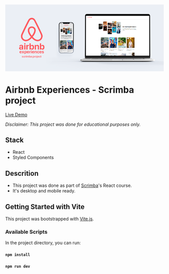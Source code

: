 <a href="https://airbnb-react-scrimba-jg.netlify.app/"><img src="./github_assets/appmockup_desktop&mobile.png" href="" width="auto" height="auto"></a>

# Airbnb Experiences - Scrimba project

[Live Demo](https://airbnb-react-scrimba-jg.netlify.app/)

_Disclaimer: This project was done for educational purposes only._

## Stack

- React
- Styled Components

## Descrition

- This project was done as part of [Scrimba](https://scrimba.com/)'s React course.
- It's desktop and mobile ready.

## Getting Started with Vite

This project was bootstrapped with [Vite.js](https://github.com/vitejs/vite).

### Available Scripts

In the project directory, you can run:

#### `npm install`

#### `npm run dev`
